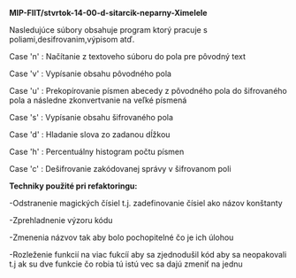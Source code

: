 **MIP-FIIT/stvrtok-14-00-d-sitarcik-neparny-Ximelele**

Nasledujúce súbory obsahuje program ktorý pracuje s poliami,desifrovanim,výpisom atď.


Case 'n' : Načítanie z textoveho súboru do pola pre pôvodný text

Case 'v' : Vypísanie obsahu pôvodného pola

Case 'u' : Prekopírovanie písmen abecedy z pôvodného pola do šifrovaného pola a následne zkonvertvanie na veľké písmená

Case 's' : Vypísanie obsahu šifrovaného pola

Case 'd' : Hladanie slova zo zadanou dĺžkou

Case 'h' : Percentuálny histogram počtu písmen 

Case 'c' : Dešifrovanie zakódovanej správy v šifrovanom poli


**Techniky použité pri refaktoringu:**

-Odstranenie magických čísiel t.j. zadefinovanie čísiel ako názov konštanty

-Zprehladnenie výzoru kódu

-Zmenenia názvov tak aby bolo pochopitelné čo je ich úlohou

-Rozleženie funkcií na viac fukcíí aby sa zjednodušil kód aby sa neopakovali t.j ak su dve funkcie čo robia tú istú vec sa dajú zmeniť na jednu


 
